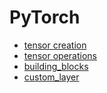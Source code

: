 # PyTorch

* [tensor creation](tensor_creation.md)
* [tensor operations](tensor_operations.md)
* [building_blocks](building_blocks.md)
* [custom_layer](custom_layer.md)
